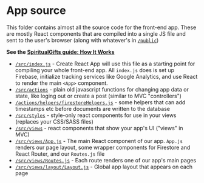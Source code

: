 # App source

This folder contains almost all the source code for the front-end app. These are mostly React components that are compiled into a single JS file and sent to the user's browser (along with whatever's in [`/public`](https://github.com/sampl/spiritualGifts/tree/master/public))

**See the [SpiritualGifts guide: How It Works](http://getspiritualGifts.org/#how-it-works)**

- [`/src/index.js`](https://github.com/sampl/spiritualGifts/tree/master/src/index.js) - Create React App will use this file as a starting point for compiling your whole front-end app. All `index.js` does is set up Firebase, initialize tracking services like Google Analytics, and use React to render the main `<App>` component.
- [`/src/actions`](https://github.com/sampl/spiritualGifts/tree/master/src/actions) - plain old javascript functions for changing app data or state, like loging out or create a post (similar to MVC "controllers")
- [`/actions/helpers/firestoreHelpers.js`](https://github.com/sampl/spiritualGifts/blob/master/src/actions/helpers/firestoreHelpers.js) - some helpers that can add timestamps etc before documents are written to the database
- [`/src/styles`](https://github.com/sampl/spiritualGifts/tree/master/src/styles) - style-only react components for use in your views (replaces your CSS/SASS files)
- [`/src/views`](https://github.com/sampl/spiritualGifts/tree/master/src/views) - react components that show your app's UI ("views" in MVC)
- [`/src/views/App.js`](https://github.com/sampl/spiritualGifts/tree/master/src/views/App.js) - The main React component of our app. `App.js` renders our page layout, some wrapper components for Firestore and React Router, and our `Routes.js` file
- [`/src/views/Routes.js`](https://github.com/sampl/spiritualGifts/tree/master/src/views/Routes.js) - Each route renders one of our app's main pages
- [`/src/views/layout/Layout.js`](https://github.com/sampl/spiritualGifts/tree/master/src/views/layout/Layout.js) - Global app layout that appears on each page